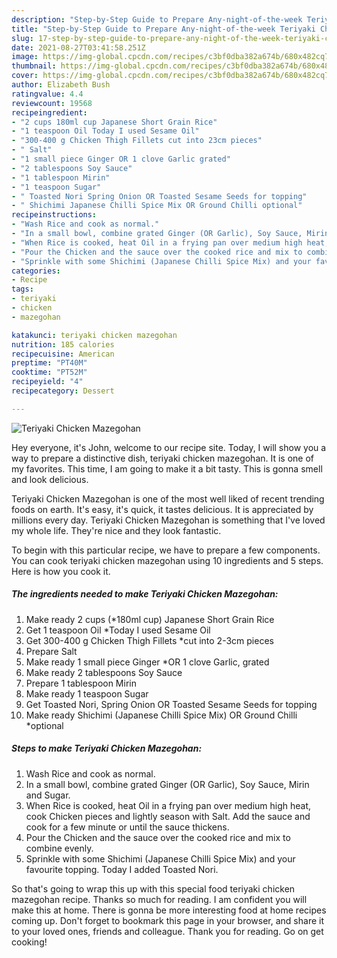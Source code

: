 ```yaml
---
description: "Step-by-Step Guide to Prepare Any-night-of-the-week Teriyaki Chicken Mazegohan"
title: "Step-by-Step Guide to Prepare Any-night-of-the-week Teriyaki Chicken Mazegohan"
slug: 17-step-by-step-guide-to-prepare-any-night-of-the-week-teriyaki-chicken-mazegohan
date: 2021-08-27T03:41:58.251Z
image: https://img-global.cpcdn.com/recipes/c3bf0dba382a674b/680x482cq70/teriyaki-chicken-mazegohan-recipe-main-photo.jpg
thumbnail: https://img-global.cpcdn.com/recipes/c3bf0dba382a674b/680x482cq70/teriyaki-chicken-mazegohan-recipe-main-photo.jpg
cover: https://img-global.cpcdn.com/recipes/c3bf0dba382a674b/680x482cq70/teriyaki-chicken-mazegohan-recipe-main-photo.jpg
author: Elizabeth Bush
ratingvalue: 4.4
reviewcount: 19568
recipeingredient:
- "2 cups 180ml cup Japanese Short Grain Rice"
- "1 teaspoon Oil Today I used Sesame Oil"
- "300-400 g Chicken Thigh Fillets cut into 23cm pieces"
- " Salt"
- "1 small piece Ginger OR 1 clove Garlic grated"
- "2 tablespoons Soy Sauce"
- "1 tablespoon Mirin"
- "1 teaspoon Sugar"
- " Toasted Nori Spring Onion OR Toasted Sesame Seeds for topping"
- " Shichimi Japanese Chilli Spice Mix OR Ground Chilli optional"
recipeinstructions:
- "Wash Rice and cook as normal."
- "In a small bowl, combine grated Ginger (OR Garlic), Soy Sauce, Mirin and Sugar."
- "When Rice is cooked, heat Oil in a frying pan over medium high heat, cook Chicken pieces and lightly season with Salt. Add the sauce and cook for a few minute or until the sauce thickens."
- "Pour the Chicken and the sauce over the cooked rice and mix to combine evenly."
- "Sprinkle with some Shichimi (Japanese Chilli Spice Mix) and your favourite topping. Today I added Toasted Nori."
categories:
- Recipe
tags:
- teriyaki
- chicken
- mazegohan

katakunci: teriyaki chicken mazegohan 
nutrition: 185 calories
recipecuisine: American
preptime: "PT40M"
cooktime: "PT52M"
recipeyield: "4"
recipecategory: Dessert

---
```



![Teriyaki Chicken Mazegohan](https://img-global.cpcdn.com/recipes/c3bf0dba382a674b/680x482cq70/teriyaki-chicken-mazegohan-recipe-main-photo.jpg)

Hey everyone, it's John, welcome to our recipe site. Today, I will show you a way to prepare a distinctive dish, teriyaki chicken mazegohan. It is one of my favorites. This time, I am going to make it a bit tasty. This is gonna smell and look delicious.

Teriyaki Chicken Mazegohan is one of the most well liked of recent trending foods on earth. It's easy, it's quick, it tastes delicious. It is appreciated by millions every day. Teriyaki Chicken Mazegohan is something that I've loved my whole life. They're nice and they look fantastic.




To begin with this particular recipe, we have to prepare a few components. You can cook teriyaki chicken mazegohan using 10 ingredients and 5 steps. Here is how you cook it.

<!--inarticleads1-->

##### The ingredients needed to make Teriyaki Chicken Mazegohan:

1. Make ready 2 cups (*180ml cup) Japanese Short Grain Rice
1. Get 1 teaspoon Oil *Today I used Sesame Oil
1. Get 300-400 g Chicken Thigh Fillets *cut into 2-3cm pieces
1. Prepare  Salt
1. Make ready 1 small piece Ginger *OR 1 clove Garlic, grated
1. Make ready 2 tablespoons Soy Sauce
1. Prepare 1 tablespoon Mirin
1. Make ready 1 teaspoon Sugar
1. Get  Toasted Nori, Spring Onion OR Toasted Sesame Seeds for topping
1. Make ready  Shichimi (Japanese Chilli Spice Mix) OR Ground Chilli *optional




<!--inarticleads2-->

##### Steps to make Teriyaki Chicken Mazegohan:

1. Wash Rice and cook as normal.
1. In a small bowl, combine grated Ginger (OR Garlic), Soy Sauce, Mirin and Sugar.
1. When Rice is cooked, heat Oil in a frying pan over medium high heat, cook Chicken pieces and lightly season with Salt. Add the sauce and cook for a few minute or until the sauce thickens.
1. Pour the Chicken and the sauce over the cooked rice and mix to combine evenly.
1. Sprinkle with some Shichimi (Japanese Chilli Spice Mix) and your favourite topping. Today I added Toasted Nori.




So that's going to wrap this up with this special food teriyaki chicken mazegohan recipe. Thanks so much for reading. I am confident you will make this at home. There is gonna be more interesting food at home recipes coming up. Don't forget to bookmark this page in your browser, and share it to your loved ones, friends and colleague. Thank you for reading. Go on get cooking!
